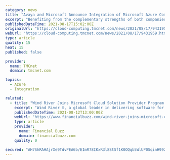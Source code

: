 ```yaml
---
category: news
title: "Avaya and Microsoft Announce Integration of Microsoft Azure Communication Services with Avaya OneCloud™ CPaaS"
excerpt: "Benefiting from the complementary strengths of both companies, the joint solutions include Avaya's ( News - Alert) award-winning 1 Avaya OneCloud CPaaS (Communications Platform as a Service) now integrated with voice,"
publishedDateTime: 2021-08-17T15:02:00Z
originalUrl: "https://cloud-computing.tmcnet.com/news/2021/08/17/9431959.htm"
webUrl: "https://cloud-computing.tmcnet.com/news/2021/08/17/9431959.htm"
type: article
quality: 15
heat: 15
published: false

provider:
  name: TMCnet
  domain: tmcnet.com

topics:
  - Azure
  - Integration

related:
  - title: "Wind River Joins Microsoft Cloud Solution Provider Program to Further Advance Mission-Critical Intelligent Systems"
    excerpt: "Wind River ®, a global leader in delivering software for intelligent systems, joins the Microsoft Cloud Solution Provider (CSP) program to offer its new Wind River Studio platform running on Azure. Studio is a cloud-native platform for the development,"
    publishedDateTime: 2021-08-12T13:00:00Z
    webUrl: "https://www.financialbuzz.com/wind-river-joins-microsoft-cloud-solution-provider-program-to-further-advance-mission-critical-intelligent-systems/"
    type: article
    provider:
      name: Financial Buzz
      domain: financialbuzz.com
    quality: 0

secured: "AH7ShRAHAjrXe9TdvPEA6b/EImR78IKxR3l8StSf1K0OQqb5WlUP0SqinH992Hx/v2nn+kZ9Yw/zolSmgrvoJluhCVpHS4FP1VhUPSVdFVEmf2hitoInK3m+Xdc6YnoPirinuAyfaR/Fqy/IDVob8GneaMgGZj6Cd0csoEAkhj04JKUPXuNt5aDKLoiPfiU9dXo0LbpdYFoMO1ZffANJF6OUAx9W4HmAvsd5AGIf/piK0HoSr3t9/+forLKfx1gudJFMY039fmQmzo7NbPErDo8EA/cHqePIiMrA0LtMma+uhVWCEa95bP8BXVX2neBMmM17CV2pnKoKm3W+B6CCAzB2beklw4Lyy2iU8QGQKWA=;ovWV55tp7T4cxuPObt4Z2Q=="
---
```


